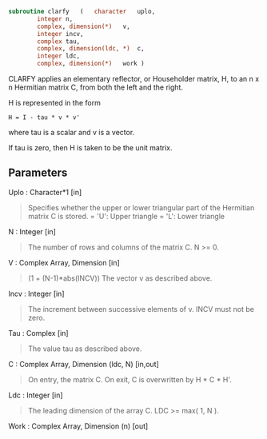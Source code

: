 ```fortran
subroutine clarfy	(	character	uplo,
		integer	n,
		complex, dimension(*)	v,
		integer	incv,
		complex	tau,
		complex, dimension(ldc, *)	c,
		integer	ldc,
		complex, dimension(*)	work )
```

 CLARFY applies an elementary reflector, or Householder matrix, H,
 to an n x n Hermitian matrix C, from both the left and the right.

 H is represented in the form

    H = I - tau * v * v'

 where  tau  is a scalar and  v  is a vector.

 If  tau  is  zero, then  H  is taken to be the unit matrix.

## Parameters
Uplo : Character*1 [in]
> Specifies whether the upper or lower triangular part of the
> Hermitian matrix C is stored.
> = 'U':  Upper triangle
> = 'L':  Lower triangle

N : Integer [in]
> The number of rows and columns of the matrix C.  N >= 0.

V : Complex Array, Dimension [in]
> (1 + (N-1)*abs(INCV))
> The vector v as described above.

Incv : Integer [in]
> The increment between successive elements of v.  INCV must
> not be zero.

Tau : Complex [in]
> The value tau as described above.

C : Complex Array, Dimension (ldc, N) [in,out]
> On entry, the matrix C.
> On exit, C is overwritten by H * C * H'.

Ldc : Integer [in]
> The leading dimension of the array C.  LDC >= max( 1, N ).

Work : Complex Array, Dimension (n) [out]


